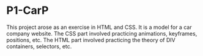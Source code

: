 # P1-CarP
This project arose as an exercise in HTML and CSS. It is a model for a car company website. The CSS part involved practicing animations, keyframes, positions, etc. The HTML part involved practicing the theory of DIV containers, selectors, etc. 
